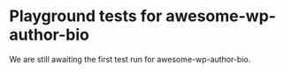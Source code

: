 # Playground tests for awesome-wp-author-bio
We are still awaiting the first test run for awesome-wp-author-bio.
